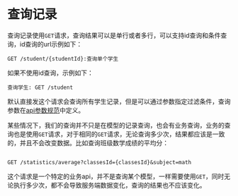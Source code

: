 # 查询记录

查询记录使用`GET`请求，查询结果可以是单行或者多行，可以支持id查询和条件查询，id查询的url示例如下：

```
GET /student/{studentId}:查询单个学生
```

如果不使用id查询，示例如下：

```
查询学生: GET /student
```



默认直接发这个请求会查询所有学生记录，但是可以通过参数指定过滤条件，查询参数在[api参数规范](parameter.md)中定义。



某些情况下，我们的查询并不只是在模型的记录查询，也会有业务查询，业务的查询也是使用`GET`请求，对于相同的`GET`请求，无论查询多少次，结果都应该是一致的，并且不会改变数据。比如查询班级数学成绩的平均分：



```

GET /statistics/average?classesId={classesId}&subject=math

```



这个请求是一个特定的业务api，并不是查询某个模型，一样需要使用`GET`，同时无论执行多少次，都不会导致服务端数据变化，查询的结果也不应该变化。
